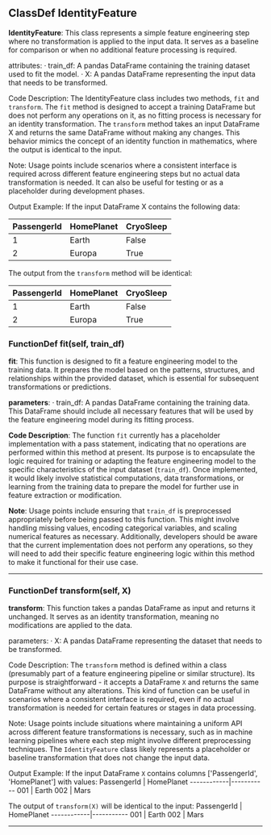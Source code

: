 ## ClassDef IdentityFeature
**IdentityFeature**: This class represents a simple feature engineering step where no transformation is applied to the input data. It serves as a baseline for comparison or when no additional feature processing is required.

attributes:
· train_df: A pandas DataFrame containing the training dataset used to fit the model.
· X: A pandas DataFrame representing the input data that needs to be transformed.

Code Description: The IdentityFeature class includes two methods, `fit` and `transform`. The `fit` method is designed to accept a training DataFrame but does not perform any operations on it, as no fitting process is necessary for an identity transformation. The `transform` method takes an input DataFrame X and returns the same DataFrame without making any changes. This behavior mimics the concept of an identity function in mathematics, where the output is identical to the input.

Note: Usage points include scenarios where a consistent interface is required across different feature engineering steps but no actual data transformation is needed. It can also be useful for testing or as a placeholder during development phases.

Output Example: If the input DataFrame X contains the following data:

| PassengerId | HomePlanet | CryoSleep |
|-------------|------------|-----------|
| 1           | Earth      | False     |
| 2           | Europa     | True      |

The output from the `transform` method will be identical:

| PassengerId | HomePlanet | CryoSleep |
|-------------|------------|-----------|
| 1           | Earth      | False     |
| 2           | Europa     | True      |
### FunctionDef fit(self, train_df)
**fit**: This function is designed to fit a feature engineering model to the training data. It prepares the model based on the patterns, structures, and relationships within the provided dataset, which is essential for subsequent transformations or predictions.

**parameters**:
· train_df: A pandas DataFrame containing the training data. This DataFrame should include all necessary features that will be used by the feature engineering model during its fitting process.

**Code Description**: The function `fit` currently has a placeholder implementation with a pass statement, indicating that no operations are performed within this method at present. Its purpose is to encapsulate the logic required for training or adapting the feature engineering model to the specific characteristics of the input dataset (`train_df`). Once implemented, it would likely involve statistical computations, data transformations, or learning from the training data to prepare the model for further use in feature extraction or modification.

**Note**: Usage points include ensuring that `train_df` is preprocessed appropriately before being passed to this function. This might involve handling missing values, encoding categorical variables, and scaling numerical features as necessary. Additionally, developers should be aware that the current implementation does not perform any operations, so they will need to add their specific feature engineering logic within this method to make it functional for their use case.
***
### FunctionDef transform(self, X)
**transform**: This function takes a pandas DataFrame as input and returns it unchanged. It serves as an identity transformation, meaning no modifications are applied to the data.

parameters:
· X: A pandas DataFrame representing the dataset that needs to be transformed.

Code Description: The `transform` method is defined within a class (presumably part of a feature engineering pipeline or similar structure). Its purpose is straightforward - it accepts a DataFrame `X` and returns the same DataFrame without any alterations. This kind of function can be useful in scenarios where a consistent interface is required, even if no actual transformation is needed for certain features or stages in data processing.

Note: Usage points include situations where maintaining a uniform API across different feature transformations is necessary, such as in machine learning pipelines where each step might involve different preprocessing techniques. The `IdentityFeature` class likely represents a placeholder or baseline transformation that does not change the input data.

Output Example: If the input DataFrame `X` contains columns ['PassengerId', 'HomePlanet'] with values:
PassengerId | HomePlanet
------------|-----------
001         | Earth
002         | Mars

The output of `transform(X)` will be identical to the input:
PassengerId | HomePlanet
------------|-----------
001         | Earth
002         | Mars
***
